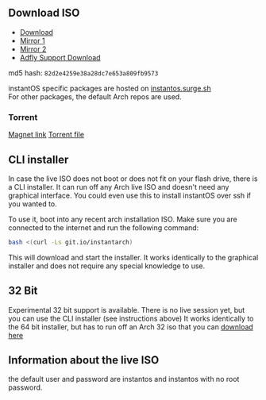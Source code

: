 ## Download ISO

<ul class="actions">
    <li><a href="https://github.com/instantOS/instantOS/releases/download/v3-beta/instantos_beta3.iso" class="button special icon fa-download">Download</a></li>
    <li><a href="https://instant-os.file.coffee/iso/instantos_beta3.iso" class="button special icon fa-download">Mirror 1</a></li>
    <li><a href="https://osdn.net/dl/instantos/instantos_beta3.iso" class="button special icon fa-download">Mirror 2</a></li>
    <li><a href="https://raboninco.com/1F3sZ" class="button special icon fa-download">Adfly Support Download</a></li>
</ul>

md5 hash: ```82d2e4259e38a28dc7e653a809fb9573```


instantOS specific packages are hosted on [instantos.surge.sh](https://instantos.surge.sh)  
For other packages, the default Arch repos are used.

### Torrent

[Magnet link](magnet:?xt=urn:btih:CD7PJHRN5KB6XAQDEFDLDN3L34AR6RCK)
[Torrent file](https://instantos.github.io/instantos.github.io/torrent/instantos_beta3.iso.torrent)

## CLI installer

In case the live ISO does not boot or does not fit on your flash drive, there is a CLI installer. 
It can run off any Arch live ISO and doesn't need any graphical interface.
You could even use this to install instantOS over ssh if you wanted to. 

To use it, boot into any recent arch installation ISO.
Make sure you are connected to the internet and run the following command:

```sh
bash <(curl -Ls git.io/instantarch)
```

This will download and start the installer.
It works identically to the graphical installer and does not require any special knowledge to use.

## 32 Bit

Experimental 32 bit support is available. There is no live session yet, but you can use the CLI installer (see instructions above)
It works identically to the 64 bit installer, but has to run off an Arch 32 iso that you can [download here](https://www.archlinux32.org/download/)

## Information about the live ISO

the default user and password are instantos and instantos with no root password. 
